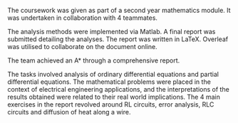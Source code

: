 The coursework was given as part of a second year mathematics module. It was undertaken in collaboration with 4 teammates.

The analysis methods were implemented via Matlab. A final report was submitted detailing the analyses. The report was written in LaTeX. Overleaf was utilised to collaborate on the document online.

The team achieved an A* through a comprehensive report.

The tasks involved analysis of ordinary differential equations and partial differential equations. The mathematical problems were placed in the context of electrical engineering applications, and the interpretations of the results obtained were related to their real world implications. The 4 main exercises in the report revolved around RL circuits, error analysis, RLC circuits and diffusion of heat along a wire. 
